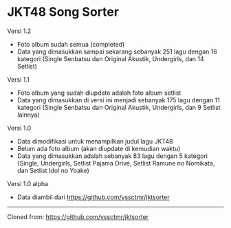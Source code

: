 # JKT48 Song Sorter

Versi 1.2
- Foto album sudah semua (completed)
- Data yang dimasukkan sampai sekarang sebanyak 251 lagu dengan 16 kategori (Single Senbatsu dan Original Akustik, Undergirls, dan 14 Setlist)

Versi 1.1
- Foto album yang sudah diupdate adalah foto album setlist
- Data yang dimasukkan di versi ini menjadi sebanyak 175 lagu dengan 11 kategori (Single Senbatsu dan Original Akustik, Undergirls, dan 9 Setlist lainnya)

Versi 1.0
- Data dimodifikasi untuk menampilkan judul lagu JKT48
- Belum ada foto album (akan diupdate di kemudian waktu)
- Data yang dimasukkan adalah sebanyak 83 lagu dengan 5 kategori (Single, Undergirls, Setlist Pajama Drive, Setlist Ramune no Nomikata, dan Setlist Idol no Yoake)

Versi 1.0 alpha
- Data diambil dari https://github.com/yssctmr/jktsorter

------------------------------------
Cloned from: https://github.com/yssctmr/jktsorter
